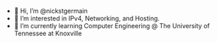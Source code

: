 - 👋 Hi, I’m @nickstgermain
- 👀 I’m interested in IPv4, Networking, and Hosting.
- 🌱 I’m currently learning Computer Engineering @ The University of Tennessee at Knoxville

<!---
nickstgermain/nickstgermain is a ✨ special ✨ repository because its `README.md` (this file) appears on your GitHub profile.
You can click the Preview link to take a look at your changes.
--->
